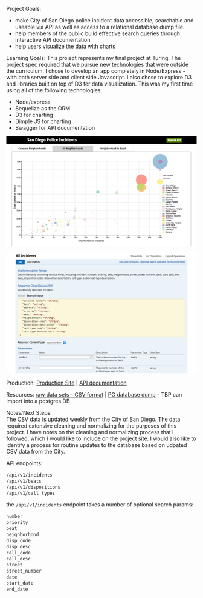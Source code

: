 Project Goals:

* make City of San Diego police incident data accessible, searchable and useable via API as well as access to a relational database dump file.
* help members of the public build effective search queries through interactive API documentation
* help users visualize the data with charts


Learning Goals:
This project represents my final project at Turing.  The project spec required that we pursue new technologies that were outside the curriculum. I chose to develop an app completely in Node/Express - with both server side and client side Javascript.  I also chose to explore D3 and libraries built on top of D3 for data visualization.  This was my first time using all of the following technologies:

* Node/express
* Sequelize as the ORM
* D3 for charting
* Dimple JS for charting
* Swagger for API documentation


![sample chart](public/images/police-project-screenshot.png)

![sample documentation](public/images/police-project-screenshot-2.png)

Production:
[Production Site](https://sandiego-police-data.herokuapp.com)
| [API documentation](https://sandiego-police-data.herokuapp.com/documentation)

Resources:
[raw data sets - CSV format](http://data.sandiego.gov/dataset/police-calls-service) |
[PG database dump]()  - TBP can import into a postgres DB

Notes/Next Steps:  
The CSV data is updated weekly from the City of San Diego.  The data required extensive cleaning and normalizing for the purposes of this project.  I have notes on the cleaning and normalizing process that I followed, which I would like to include on the project site.  I would also like to identify a process for routine updates to the database based on udpated CSV data from the City.

API endpoints:
```
/api/v1/incidents
/api/v1/beats
/api/v1/dispositions
/api/v1/call_types  
```

the `/api/v1/incidents` endpoint takes a number of optional search params:
```
number
priority
beat
neighborhood
disp_code
disp_desc
call_code
call_desc
street
street_number
date
start_date
end_date
```
